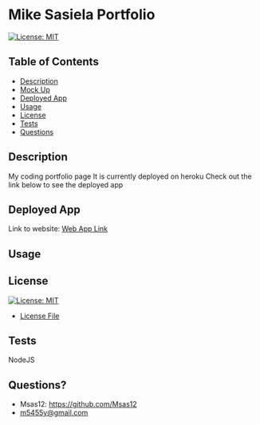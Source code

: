 # Mike Sasiela Portfolio

[![License: MIT](https://img.shields.io/badge/License-MIT-yellow.svg)](https://opensource.org/licenses/MIT)

## Table of Contents
- [Description](#description)
- [Mock Up](#mock-up)
- [Deployed App](#deployed-app)
- [Usage](#usage)
- [License](#license)
- [Tests](#tests)
- [Questions](#questions)


## Description
My coding portfolio page
It is currently deployed on heroku
Check out the link below to see the deployed app

## Deployed App
Link to website:
[Web App Link]()

## Usage 


## License
[![License: MIT](https://img.shields.io/badge/License-MIT-yellow.svg)](https://opensource.org/licenses/MIT)
- [License File](./LICENSE.txt)

## Tests
NodeJS

## Questions?
- Msas12: https://github.com/Msas12
- m5455y@gmail.com

